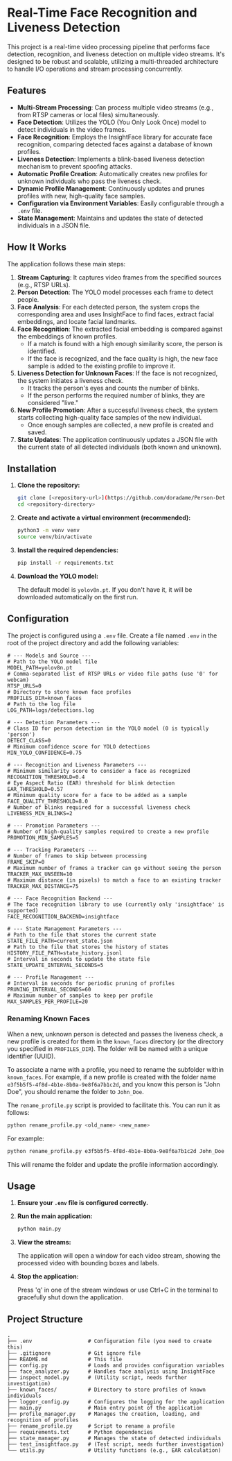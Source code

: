 # Real-Time Face Recognition and Liveness Detection

This project is a real-time video processing pipeline that performs face detection, recognition, and liveness detection on multiple video streams. It's designed to be robust and scalable, utilizing a multi-threaded architecture to handle I/O operations and stream processing concurrently.

## Features

*   **Multi-Stream Processing**: Can process multiple video streams (e.g., from RTSP cameras or local files) simultaneously.
*   **Face Detection**: Utilizes the YOLO (You Only Look Once) model to detect individuals in the video frames.
*   **Face Recognition**: Employs the InsightFace library for accurate face recognition, comparing detected faces against a database of known profiles.
*   **Liveness Detection**: Implements a blink-based liveness detection mechanism to prevent spoofing attacks.
*   **Automatic Profile Creation**: Automatically creates new profiles for unknown individuals who pass the liveness check.
*   **Dynamic Profile Management**: Continuously updates and prunes profiles with new, high-quality face samples.
*   **Configuration via Environment Variables**: Easily configurable through a `.env` file.
*   **State Management**: Maintains and updates the state of detected individuals in a JSON file.

## How It Works

The application follows these main steps:

1.  **Stream Capturing**: It captures video frames from the specified sources (e.g., RTSP URLs).
2.  **Person Detection**: The YOLO model processes each frame to detect people.
3.  **Face Analysis**: For each detected person, the system crops the corresponding area and uses InsightFace to find faces, extract facial embeddings, and locate facial landmarks.
4.  **Face Recognition**: The extracted facial embedding is compared against the embeddings of known profiles.
    *   If a match is found with a high enough similarity score, the person is identified.
    *   If the face is recognized, and the face quality is high, the new face sample is added to the existing profile to improve it.
5.  **Liveness Detection for Unknown Faces**: If the face is not recognized, the system initiates a liveness check.
    *   It tracks the person's eyes and counts the number of blinks.
    *   If the person performs the required number of blinks, they are considered "live."
6.  **New Profile Promotion**: After a successful liveness check, the system starts collecting high-quality face samples of the new individual.
    *   Once enough samples are collected, a new profile is created and saved.
7.  **State Updates**: The application continuously updates a JSON file with the current state of all detected individuals (both known and unknown).

## Installation

1.  **Clone the repository:**

    ```bash
    git clone [<repository-url>](https://github.com/doradame/Person-Detection--Face-Recognition)
    cd <repository-directory>
    ```

2.  **Create and activate a virtual environment (recommended):**

    ```bash
    python3 -m venv venv
    source venv/bin/activate
    ```

3.  **Install the required dependencies:**

    ```bash
    pip install -r requirements.txt
    ```

4.  **Download the YOLO model:**

    The default model is `yolov8n.pt`. If you don't have it, it will be downloaded automatically on the first run.

## Configuration

The project is configured using a `.env` file. Create a file named `.env` in the root of the project directory and add the following variables:

```
# --- Models and Source ---
# Path to the YOLO model file
MODEL_PATH=yolov8n.pt
# Comma-separated list of RTSP URLs or video file paths (use '0' for webcam)
RTSP_URLS=0
# Directory to store known face profiles
PROFILES_DIR=known_faces
# Path to the log file
LOG_PATH=logs/detections.log

# --- Detection Parameters ---
# Class ID for person detection in the YOLO model (0 is typically 'person')
DETECT_CLASS=0
# Minimum confidence score for YOLO detections
MIN_YOLO_CONFIDENCE=0.75

# --- Recognition and Liveness Parameters ---
# Minimum similarity score to consider a face as recognized
RECOGNITION_THRESHOLD=0.4
# Eye Aspect Ratio (EAR) threshold for blink detection
EAR_THRESHOLD=0.57
# Minimum quality score for a face to be added as a sample
FACE_QUALITY_THRESHOLD=8.0
# Number of blinks required for a successful liveness check
LIVENESS_MIN_BLINKS=2

# --- Promotion Parameters ---
# Number of high-quality samples required to create a new profile
PROMOTION_MIN_SAMPLES=5

# --- Tracking Parameters ---
# Number of frames to skip between processing
FRAME_SKIP=0
# Maximum number of frames a tracker can go without seeing the person
TRACKER_MAX_UNSEEN=10
# Maximum distance (in pixels) to match a face to an existing tracker
TRACKER_MAX_DISTANCE=75

# --- Face Recognition Backend ---
# The face recognition library to use (currently only 'insightface' is supported)
FACE_RECOGNITION_BACKEND=insightface

# --- State Management Parameters ---
# Path to the file that stores the current state
STATE_FILE_PATH=current_state.json
# Path to the file that stores the history of states
HISTORY_FILE_PATH=state_history.jsonl
# Interval in seconds to update the state file
STATE_UPDATE_INTERVAL_SECONDS=5

# --- Profile Management ---
# Interval in seconds for periodic pruning of profiles
PRUNING_INTERVAL_SECONDS=60
# Maximum number of samples to keep per profile
MAX_SAMPLES_PER_PROFILE=20
```

### Renaming Known Faces

When a new, unknown person is detected and passes the liveness check, a new profile is created for them in the `known_faces` directory (or the directory you specified in `PROFILES_DIR`). The folder will be named with a unique identifier (UUID).

To associate a name with a profile, you need to rename the subfolder within `known_faces`. For example, if a new profile is created with the folder name `e3f5b5f5-4f8d-4b1e-8b0a-9e8f6a7b1c2d`, and you know this person is "John Doe", you should rename the folder to `John_Doe`.

The `rename_profile.py` script is provided to facilitate this. You can run it as follows:

```bash
python rename_profile.py <old_name> <new_name>
```

For example:

```bash
python rename_profile.py e3f5b5f5-4f8d-4b1e-8b0a-9e8f6a7b1c2d John_Doe
```

This will rename the folder and update the profile information accordingly.

## Usage

1.  **Ensure your `.env` file is configured correctly.**
2.  **Run the main application:**

    ```bash
    python main.py
    ```

3.  **View the streams:**

    The application will open a window for each video stream, showing the processed video with bounding boxes and labels.

4.  **Stop the application:**

    Press 'q' in one of the stream windows or use Ctrl+C in the terminal to gracefully shut down the application.

## Project Structure

```
.
├── .env                  # Configuration file (you need to create this)
├── .gitignore            # Git ignore file
├── README.md             # This file
├── config.py             # Loads and provides configuration variables
├── face_analyzer.py      # Handles face analysis using InsightFace
├── inspect_model.py      # (Utility script, needs further investigation)
├── known_faces/          # Directory to store profiles of known individuals
├── logger_config.py      # Configures the logging for the application
├── main.py               # Main entry point of the application
├── profile_manager.py    # Manages the creation, loading, and recognition of profiles
├── rename_profile.py     # Script to rename a profile
├── requirements.txt      # Python dependencies
├── state_manager.py      # Manages the state of detected individuals
├── test_insightface.py   # (Test script, needs further investigation)
└── utils.py              # Utility functions (e.g., EAR calculation)
```
